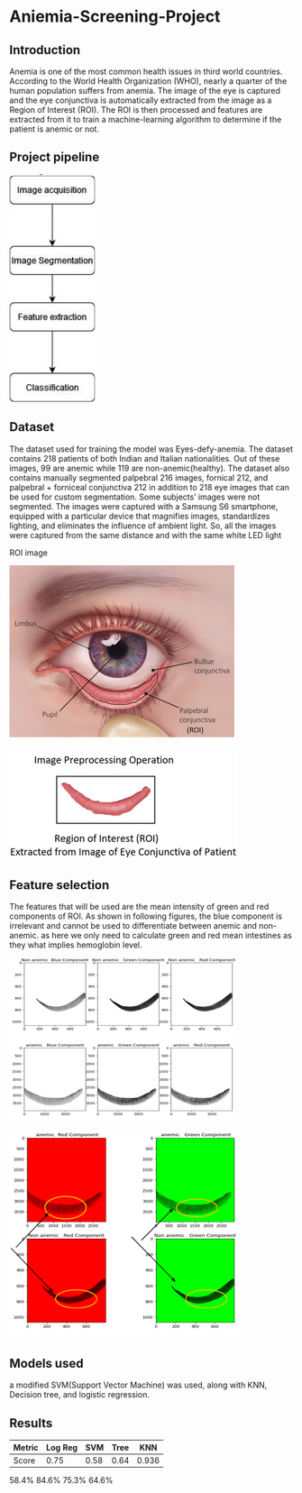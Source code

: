 # Aniemia-Screening-Project

## Introduction
Anemia is one of the most common health issues in third world countries. According to the World Health Organization (WHO), nearly a quarter of the human population suffers from anemia.
The image of the eye is captured and the eye conjunctiva is automatically extracted from the image as a Region of Interest (ROI). The ROI is then processed and features are extracted from it to train a machine-learning algorithm to determine if the patient is anemic or not.

## Project pipeline

![alt text][fig1]

[fig1]:https://github.com/Zeyad-Ayman-Mohamed/Aniemia-Screening-Project/blob/main/images/A1.png

## Dataset
The dataset used for training the model was Eyes-defy-anemia. The dataset contains 218 patients of both Indian and Italian nationalities. Out of these images, 99 are anemic while 119 are non-anemic(healthy). The dataset also contains manually segmented palpebral 216 images, fornical 212, and palpebral + forniceal conjunctiva 212  in addition to 218  eye images that can be used for custom segmentation. Some subjects’ images were not segmented. The images were captured with a Samsung S6 smartphone, equipped with a particular device that magnifies images, standardizes lighting, and eliminates the influence of ambient light. So, all the images were captured from the same distance and with the same white LED light

ROI image 

![alt text][fig2]

[fig2]:https://github.com/Zeyad-Ayman-Mohamed/Aniemia-Screening-Project/blob/main/images/A2.png

![alt text][fig3]

[fig3]:https://github.com/Zeyad-Ayman-Mohamed/Aniemia-Screening-Project/blob/main/images/A3.png


## Feature selection

The features that will be used are the mean intensity of green and red components of ROI.
As shown in following figures, the blue component is irrelevant and cannot be used to differentiate between anemic and non-anemic. as here we only need to calculate green and red mean intestines as they what implies hemoglobin level.

![alt text][fig4]

[fig4]:https://github.com/Zeyad-Ayman-Mohamed/Aniemia-Screening-Project/blob/main/images/A4.png

![alt text][fig5]

[fig5]:https://github.com/Zeyad-Ayman-Mohamed/Aniemia-Screening-Project/blob/main/images/A5.png

## Models used 
a modified SVM(Support Vector Machine) was used, along with KNN, Decision tree, and logistic regression.

## Results
Metric| Log Reg| SVM| Tree| KNN|       
--- | --- | --- | --- |  ---  |
Score | 0.75 | 0.58  | 0.64 | 0.936 |0.84 

58.4%
84.6%
75.3%
64.6%


